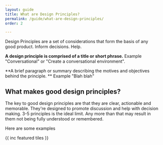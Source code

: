 ```yaml
---
layout: guide
title: What are Design Principles?
permalink: /guide/what-are-design-principles/
order: 2

---
```


Design Principles are a set of considerations that form the basis of any good product. Inform decisions. Help.

**A design principle is comprised of a title or short phrase.**
Example "Conversational" or "Create a conversational environment".

**A brief paragraph or summary describing the motives and objectives behind the principle. **
Example "Blah blah"

## What makes good design principles?

The key to good design principles are that they are clear, actionable and memorable. They're designed to promote discussion and help with decision making. 3-5 principles is the ideal limit. Any more than that may result in them not being fully understood or remembered.

Here are some examples

{{ inc featured tiles }}
